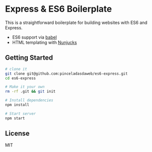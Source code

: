 Express & ES6 Boilerplate
==================================

This is a straightforward boilerplate for building websites with ES6 and Express.

- ES6 support via [babel](https://babeljs.io)
- HTML templating with [Nunjucks](https://mozilla.github.io/nunjucks/)

Getting Started
---------------

```sh
# clone it
git clone git@github.com:pinceladasdaweb/es6-express.git
cd es6-express

# Make it your own
rm -rf .git && git init

# Install dependencies
npm install

# Start server
npm start
```

License
-------
MIT
